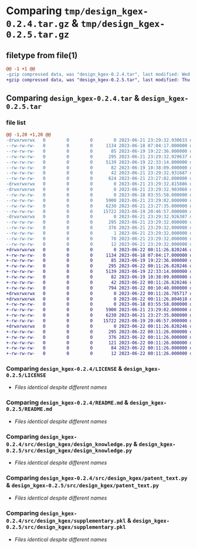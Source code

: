 # Comparing `tmp/design_kgex-0.2.4.tar.gz` & `tmp/design_kgex-0.2.5.tar.gz`

## filetype from file(1)

```diff
@@ -1 +1 @@
-gzip compressed data, was "design_kgex-0.2.4.tar", last modified: Wed Jun 21 23:29:32 2023, max compression
+gzip compressed data, was "design_kgex-0.2.5.tar", last modified: Thu Jun 22 00:11:26 2023, max compression
```

## Comparing `design_kgex-0.2.4.tar` & `design_kgex-0.2.5.tar`

### file list

```diff
@@ -1,20 +1,20 @@
-drwxrwxrwx   0        0        0        0 2023-06-21 23:29:32.930633 design_kgex-0.2.4/
--rw-rw-rw-   0        0        0     1134 2023-06-18 07:04:17.000000 design_kgex-0.2.4/LICENSE
--rw-rw-rw-   0        0        0       85 2023-06-19 19:22:36.000000 design_kgex-0.2.4/MANIFEST.in
--rw-rw-rw-   0        0        0      295 2023-06-21 23:29:32.929637 design_kgex-0.2.4/PKG-INFO
--rw-rw-rw-   0        0        0     5139 2023-06-19 22:33:14.000000 design_kgex-0.2.4/README.md
--rw-rw-rw-   0        0        0       82 2023-06-19 10:38:09.000000 design_kgex-0.2.4/pyproject.toml
--rw-rw-rw-   0        0        0       42 2023-06-21 23:29:32.931687 design_kgex-0.2.4/setup.cfg
--rw-rw-rw-   0        0        0      624 2023-06-21 23:27:02.000000 design_kgex-0.2.4/setup.py
-drwxrwxrwx   0        0        0        0 2023-06-21 23:29:32.815886 design_kgex-0.2.4/src/
-drwxrwxrwx   0        0        0        0 2023-06-21 23:29:32.903060 design_kgex-0.2.4/src/design_kgex/
--rw-rw-rw-   0        0        0        0 2023-06-18 03:55:58.000000 design_kgex-0.2.4/src/design_kgex/__init__.py
--rw-rw-rw-   0        0        0     5900 2023-06-21 23:29:02.000000 design_kgex-0.2.4/src/design_kgex/design_knowledge.py
--rw-rw-rw-   0        0        0     6230 2023-06-21 23:27:35.000000 design_kgex-0.2.4/src/design_kgex/patent_text.py
--rw-rw-rw-   0        0        0    15722 2023-06-19 20:46:57.000000 design_kgex-0.2.4/src/design_kgex/supplementary.pkl
-drwxrwxrwx   0        0        0        0 2023-06-21 23:29:32.926387 design_kgex-0.2.4/src/design_kgex.egg-info/
--rw-rw-rw-   0        0        0      295 2023-06-21 23:29:32.000000 design_kgex-0.2.4/src/design_kgex.egg-info/PKG-INFO
--rw-rw-rw-   0        0        0      376 2023-06-21 23:29:32.000000 design_kgex-0.2.4/src/design_kgex.egg-info/SOURCES.txt
--rw-rw-rw-   0        0        0        1 2023-06-21 23:29:32.000000 design_kgex-0.2.4/src/design_kgex.egg-info/dependency_links.txt
--rw-rw-rw-   0        0        0       78 2023-06-21 23:29:32.000000 design_kgex-0.2.4/src/design_kgex.egg-info/requires.txt
--rw-rw-rw-   0        0        0       12 2023-06-21 23:29:32.000000 design_kgex-0.2.4/src/design_kgex.egg-info/top_level.txt
+drwxrwxrwx   0        0        0        0 2023-06-22 00:11:26.820246 design_kgex-0.2.5/
+-rw-rw-rw-   0        0        0     1134 2023-06-18 07:04:17.000000 design_kgex-0.2.5/LICENSE
+-rw-rw-rw-   0        0        0       85 2023-06-19 19:22:36.000000 design_kgex-0.2.5/MANIFEST.in
+-rw-rw-rw-   0        0        0      295 2023-06-22 00:11:26.820246 design_kgex-0.2.5/PKG-INFO
+-rw-rw-rw-   0        0        0     5139 2023-06-19 22:33:14.000000 design_kgex-0.2.5/README.md
+-rw-rw-rw-   0        0        0       82 2023-06-19 10:38:09.000000 design_kgex-0.2.5/pyproject.toml
+-rw-rw-rw-   0        0        0       42 2023-06-22 00:11:26.820246 design_kgex-0.2.5/setup.cfg
+-rw-rw-rw-   0        0        0      794 2023-06-22 00:10:40.000000 design_kgex-0.2.5/setup.py
+drwxrwxrwx   0        0        0        0 2023-06-22 00:11:26.785717 design_kgex-0.2.5/src/
+drwxrwxrwx   0        0        0        0 2023-06-22 00:11:26.804618 design_kgex-0.2.5/src/design_kgex/
+-rw-rw-rw-   0        0        0        0 2023-06-18 03:55:58.000000 design_kgex-0.2.5/src/design_kgex/__init__.py
+-rw-rw-rw-   0        0        0     5900 2023-06-21 23:29:02.000000 design_kgex-0.2.5/src/design_kgex/design_knowledge.py
+-rw-rw-rw-   0        0        0     6230 2023-06-21 23:27:35.000000 design_kgex-0.2.5/src/design_kgex/patent_text.py
+-rw-rw-rw-   0        0        0    15722 2023-06-19 20:46:57.000000 design_kgex-0.2.5/src/design_kgex/supplementary.pkl
+drwxrwxrwx   0        0        0        0 2023-06-22 00:11:26.820246 design_kgex-0.2.5/src/design_kgex.egg-info/
+-rw-rw-rw-   0        0        0      295 2023-06-22 00:11:26.000000 design_kgex-0.2.5/src/design_kgex.egg-info/PKG-INFO
+-rw-rw-rw-   0        0        0      376 2023-06-22 00:11:26.000000 design_kgex-0.2.5/src/design_kgex.egg-info/SOURCES.txt
+-rw-rw-rw-   0        0        0      121 2023-06-22 00:11:26.000000 design_kgex-0.2.5/src/design_kgex.egg-info/dependency_links.txt
+-rw-rw-rw-   0        0        0       84 2023-06-22 00:11:26.000000 design_kgex-0.2.5/src/design_kgex.egg-info/requires.txt
+-rw-rw-rw-   0        0        0       12 2023-06-22 00:11:26.000000 design_kgex-0.2.5/src/design_kgex.egg-info/top_level.txt
```

### Comparing `design_kgex-0.2.4/LICENSE` & `design_kgex-0.2.5/LICENSE`

 * *Files identical despite different names*

### Comparing `design_kgex-0.2.4/README.md` & `design_kgex-0.2.5/README.md`

 * *Files identical despite different names*

### Comparing `design_kgex-0.2.4/src/design_kgex/design_knowledge.py` & `design_kgex-0.2.5/src/design_kgex/design_knowledge.py`

 * *Files identical despite different names*

### Comparing `design_kgex-0.2.4/src/design_kgex/patent_text.py` & `design_kgex-0.2.5/src/design_kgex/patent_text.py`

 * *Files identical despite different names*

### Comparing `design_kgex-0.2.4/src/design_kgex/supplementary.pkl` & `design_kgex-0.2.5/src/design_kgex/supplementary.pkl`

 * *Files identical despite different names*

